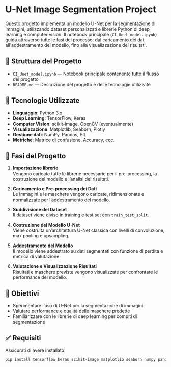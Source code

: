 # U-Net Image Segmentation Project

Questo progetto implementa un modello U-Net per la segmentazione di immagini, utilizzando dataset personalizzati e librerie Python di deep learning e computer vision. Il notebook principale (`CI_Unet_model.ipynb`) guida attraverso tutte le fasi del processo: dal caricamento dei dati all'addestramento del modello, fino alla visualizzazione dei risultati.

## 📁 Struttura del Progetto

- `CI_Unet_model.ipynb` — Notebook principale contenente tutto il flusso del progetto
- `README.md` — Descrizione del progetto e delle tecnologie utilizzate

## 🔧 Tecnologie Utilizzate

- **Linguaggio**: Python 3.x
- **Deep Learning**: TensorFlow, Keras
- **Computer Vision**: scikit-image, OpenCV (eventualmente)
- **Visualizzazione**: Matplotlib, Seaborn, Plotly
- **Gestione dati**: NumPy, Pandas, PIL
- **Metriche**: Matrice di confusione, Accuracy, ecc.

## 🧪 Fasi del Progetto

1. **Importazione librerie**  
   Vengono caricate tutte le librerie necessarie per il pre-processing, la costruzione del modello e l’analisi dei risultati.

2. **Caricamento e Pre-processing dei Dati**  
   Le immagini e le maschere vengono caricate, ridimensionate e normalizzate per l’addestramento del modello.

3. **Suddivisione del Dataset**  
   Il dataset viene diviso in training e test set con `train_test_split`.

4. **Costruzione del Modello U-Net**  
   Viene costruita un’architettura U-Net classica con livelli di convoluzione, max pooling e upsampling.

5. **Addestramento del Modello**  
   Il modello viene addestrato su dati segmentati con funzione di perdita e metrica di valutazione.

6. **Valutazione e Visualizzazione Risultati**  
   Risultati e maschere previste vengono visualizzate per confrontare le performance del modello.

## 🧠 Obiettivi

- Sperimentare l’uso di U-Net per la segmentazione di immagini
- Valutare performance e qualità delle maschere predette
- Familiarizzare con le librerie di deep learning per compiti di segmentazione

## ✅ Requisiti

Assicurati di avere installato:

```bash
pip install tensorflow keras scikit-image matplotlib seaborn numpy pandas plotly
